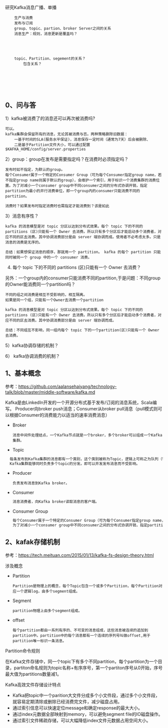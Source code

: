 研究Kafka消息广播、单播

```
	生产与消费
	发布与订阅
	group、topic、partion、broker Server之间的关系
	消息生产：规则，消息更新是覆盖吗？
```

​		
​		

```
	topic、Partition、segement的关系？
		包含关系？
```



​			
​		

​		

## 0、问与答

1）kafka被消费了的消息还可以再次被消费吗?

```
可以。
kafka集群会保留所有的消息，无论其被消费与否。两种策略删除旧数据：
	一基于时间的SLA(服务水平保证)，消息保存一定时间（通常为7天）后会被删除、
	二是基于Partition文件大小，可以通过配置$KAFKA_HOME/config/server.properties
```

2）group：group在发布是需要指定吗？在消费时必须指定吗？

```
发布时如不指定，为默认的group。
每个Consumer属于一个特定的Consumer Group（可为每个Consumer指定group name，若不指定group name则属于默认的group），会维护一个索引，用于标识一个消费集群的消费位置。为了对减小一个consumer group中不同consumer之间的分布式协调开销，指定partition为最小的并行消费单位，即一个group内的consumer只能消费不同的partition。

消费时？如果发布时指定消费时也需指定才能消费到？该是如此
```

3）消息有序性？

```
kafka 的消息模型是对 topic 分区以达到分布式效果。每个 topic 下的不同的 partitions (区)只能有一个 Owner 去消费。所以只有多个分区后才能启动多个消费者，对应不同的区去消费。其中协调消费部分是由 server 端协调而成。使用者不必考虑太多。只是消息的消费是无序的。

总结：如果想保证消息的顺序，那就用一个 partition。 kafka 的每个 partition 只能同时被同一个 group 中的一个 consumer 消费。
```

4)   每个 topic 下的不同的 partitions (区)只能有一个 Owner 去消费？

另外：一个group内的consumer只能消费不同的partition,于是问题：不同group的Owner能消费同一个partition吗？

```text
不同的组之间消费是相互不受影响的，相互隔离。
如果是同一个组，只能有一个Owner去消费一个partition

kafka 的消息模型是对 topic 分区以达到分布式效果。每个 topic 下的不同的 partitions (区)只能有一个 Owner 去消费。所以只有多个分区后才能启动多个消费者，对应不同的区去消费。其中协调消费部分是由 server 端协调而成。

总结：不同组互不影响，同一组内每个 topic 下的一个partition(区)只能有一个 Owner 去消费。
```

5）kafka协调存储的机制？



6） kafka协调消费的机制？







## 1、基本概念

参考：https://github.com/aalansehaiyang/technology-talk/blob/master/middle-software/kafka.md

Kafka是由LinkedIn开发的一个开源分布式基于发布/订阅的消息系统，Scala编写。 Producer向broker push消息；Consumer从broker pull消息（pull模式则可以根据Consumer的消费能力以适当的速率消费消息）

- Broker

  ```text
  消息中间件处理结点，一个Kafka节点就是一个broker，多个broker可以组成一个Kafka集群。
  ```

- Topic

```tex
  每条发布到Kafka集群的消息都有一个类别，这个类别被称为Topic，逻辑上可称之为队列（物理上不同Topic的消息分开存储，逻辑上一个Topic的消息虽然保存于一个或多个broker上但用户只需指定消息的Topic即可生产或消费数据而不必关心数据存于何处）
  Kafka集群能够同时负责多个topic的分发。即可以并发发布消息而不受影响。
```

- Producer

  ```
  负责发布消息到Kafka broker。
  ```

- Consumer

  ```tex
  消息消费者，向Kafka broker读取消息的客户端。
  ```

- Consumer Group

  ```tex
  每个Consumer属于一个特定的Consumer Group（可为每个Consumer指定group name，若不指定group name则属于默认的group），会维护一个索引，用于标识一个消费集群的消费位置。
  为了对减小一个consumer group中不同consumer之间的分布式协调开销，指定partition为最小的并行消费单位，即一个group内的consumer只能消费不同的partition。
  ```

## 2、kafak存储机制

参考：https://tech.meituan.com/2015/01/13/kafka-fs-design-theory.html

涉及概念

- Partition

  ~~~
  Partition是物理上的概念，每个Topic包含一个或多个Partition，每个Partition对应一个逻辑log，由多个segment组成。
  ~~~

- Segment

  ```text
  partition物理上由多个segment组成。
  ```

- offset

  ```text
  每个partition都由一系列有序的、不可变的消息组成，这些消息被连续的追加到partition中。partition中的每个消息都有一个连续的序列号叫做offset,用于partition唯一标识一条消息。
  ```

Partition命令规则

  在Kafka文件存储中，同一个topic下有多个不同partition，每个partition为一个目录，partiton命名规则为topic名称+有序序号，第一个partiton序号从0开始，序号最大值为partitions数量减1。

Kafka高效文件存储设计特点

- Kafka把topic中一个parition大文件分成多个小文件段，通过多个小文件段，就容易定期清除或删除已经消费完文件，减少磁盘占用。
- 通过索引信息可以快速定位message和确定response的最大大小。
- 通过index元数据全部映射到memory，可以避免segment file的IO磁盘操作。
- 通过索引文件稀疏存储，可以大幅降低index文件元数据占用空间大小。